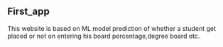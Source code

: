 ## First_app
This website is based on ML model prediction of whether a student get placed or not on entering his board percentage,degree board etc.
